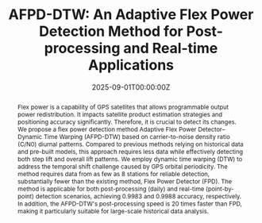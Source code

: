 ---
title: "AFPD-DTW: An Adaptive Flex Power Detection Method for Post-processing and Real-time Applications"
authors:
- Jiayu Li
- Yan Xiang
- Chengeng Su
- Xiaolin Jia
- Qianyi Ren
- Yabing Wang
- Ling Pei
author_notes:
date: "2025-09-01T00:00:00Z"

# Schedule page publish date (NOT publication's date).
publishDate: "2025-09-01T00:00:00Z"

# Publication type.
# Accepts a single type but formatted as a YAML list (for Hugo requirements).
# Enter a publication type from the CSL standard.
publication_types: ["article-journal"]

# Publication name and optional abbreviated publication name.
publication: "GPS Solution"
publication_short: "GPSS"

abstract: Flex power is a capability of GPS satellites that allows programmable output power redistribution. It impacts satellite product estimation strategies and positioning accuracy significantly. Therefore, it is crucial to detect its changes. We propose a flex power detection method Adaptive Flex Power Detector–Dynamic Time Warping (AFPD-DTW) based on carrier-to-noise density ratio (C/N0) diurnal patterns. Compared to previous methods relying on historical data and pre-built models, this approach requires less data while effectively detecting both step lift and overall lift patterns. We employ dynamic time warping (DTW) to address the temporal shift challenge caused by GPS orbital periodicity. The method requires data from as few as 8 stations for reliable detection, substantially fewer than the existing method, Flex Power Detector (FPD). The method is applicable for both post-processing (daily) and real-time (point-by-point) detection scenarios, achieving 0.9983 and 0.9988 accuracy, respectively. In addition, the AFPD-DTW's post-processing speed is 20 times faster than FPD, making it particularly suitable for large-scale historical data analysis.

# Summary. An optional shortened abstract.
summary: A novel flex power detector based on day-to-day C/N0 difference

tags:
- GPS; flex power; DTW; diurnal pattern; flex power detection
featured: true

links:
  - type: pdf
    url: under review
  - type: code
    url: http://github.com/BlackiePiggy/AFPD#

# Featured image
# To use, add an image named `featured.jpg/png` to your page's folder. 
image:
  caption: 'AFPD: [**structure**]'
  focal_point: ""
  preview_only: false

---